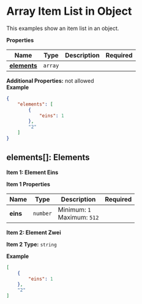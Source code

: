 # Array Item List in Object

This examples show an item list in an object.


**Properties**

|Name|Type|Description|Required|
|----|----|-----------|--------|
|[**elements**](#elements)|`array`|||

**Additional Properties:** not allowed  
**Example**

```json
{
    "elements": [
        {
            "eins": 1
        },
        "2"
    ]
}
```

<a name="elements"></a>
## elements\[\]: Elements


**Item 1: Element Eins**

**Item 1 Properties**

|Name|Type|Description|Required|
|----|----|-----------|--------|
|**eins**|`number`|Minimum: `1`<br/>Maximum: `512`<br/>||



**Item 2: Element Zwei**

**Item 2 Type:** `string`  

**Example**

```json
[
    {
        "eins": 1
    },
    "2"
]
```


